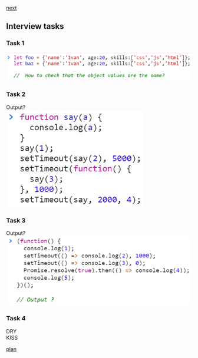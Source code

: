 <a href="02.md">next</a>
<h2>Interview tasks</h2>

<h3>Task 1</h3>
<div>
<img src="media/int_1.png">
</div>

<h3>Task 2</h3>
<div>
Output?

<br/>

<img src="media/int_2.png">
</div>

<h3>Task 3</h3>
<div>
Output?

<br/>

<img src="media/int_3.png">
</div>

<h3>Task 4</h3>
<div>
<div>
DRY
</div>
<div>
KISS
</div>
</div>


<a href="00.md">plan</a>
